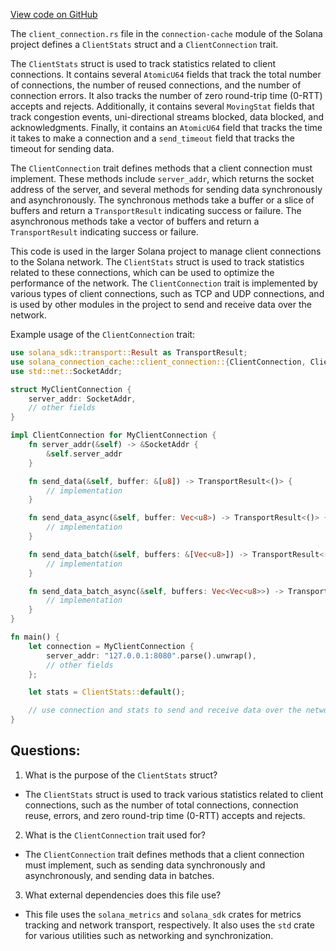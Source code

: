 
[View code on GitHub](https://github.com/solana-labs/solana/blob/master/connection-cache/src/client_connection.rs)

The `client_connection.rs` file in the `connection-cache` module of the Solana project defines a `ClientStats` struct and a `ClientConnection` trait. 

The `ClientStats` struct is used to track statistics related to client connections. It contains several `AtomicU64` fields that track the total number of connections, the number of reused connections, and the number of connection errors. It also tracks the number of zero round-trip time (0-RTT) accepts and rejects. Additionally, it contains several `MovingStat` fields that track congestion events, uni-directional streams blocked, data blocked, and acknowledgments. Finally, it contains an `AtomicU64` field that tracks the time it takes to make a connection and a `send_timeout` field that tracks the timeout for sending data.

The `ClientConnection` trait defines methods that a client connection must implement. These methods include `server_addr`, which returns the socket address of the server, and several methods for sending data synchronously and asynchronously. The synchronous methods take a buffer or a slice of buffers and return a `TransportResult` indicating success or failure. The asynchronous methods take a vector of buffers and return a `TransportResult` indicating success or failure. 

This code is used in the larger Solana project to manage client connections to the Solana network. The `ClientStats` struct is used to track statistics related to these connections, which can be used to optimize the performance of the network. The `ClientConnection` trait is implemented by various types of client connections, such as TCP and UDP connections, and is used by other modules in the project to send and receive data over the network. 

Example usage of the `ClientConnection` trait:

```rust
use solana_sdk::transport::Result as TransportResult;
use solana_connection_cache::client_connection::{ClientConnection, ClientStats};
use std::net::SocketAddr;

struct MyClientConnection {
    server_addr: SocketAddr,
    // other fields
}

impl ClientConnection for MyClientConnection {
    fn server_addr(&self) -> &SocketAddr {
        &self.server_addr
    }

    fn send_data(&self, buffer: &[u8]) -> TransportResult<()> {
        // implementation
    }

    fn send_data_async(&self, buffer: Vec<u8>) -> TransportResult<()> {
        // implementation
    }

    fn send_data_batch(&self, buffers: &[Vec<u8>]) -> TransportResult<()> {
        // implementation
    }

    fn send_data_batch_async(&self, buffers: Vec<Vec<u8>>) -> TransportResult<()> {
        // implementation
    }
}

fn main() {
    let connection = MyClientConnection {
        server_addr: "127.0.0.1:8080".parse().unwrap(),
        // other fields
    };

    let stats = ClientStats::default();

    // use connection and stats to send and receive data over the network
}
```
## Questions: 
 1. What is the purpose of the `ClientStats` struct?
- The `ClientStats` struct is used to track various statistics related to client connections, such as the number of total connections, connection reuse, errors, and zero round-trip time (0-RTT) accepts and rejects.

2. What is the `ClientConnection` trait used for?
- The `ClientConnection` trait defines methods that a client connection must implement, such as sending data synchronously and asynchronously, and sending data in batches.

3. What external dependencies does this file use?
- This file uses the `solana_metrics` and `solana_sdk` crates for metrics tracking and network transport, respectively. It also uses the `std` crate for various utilities such as networking and synchronization.